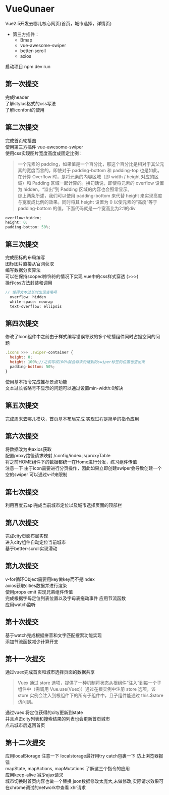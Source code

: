 # VueQunaer

Vue2.5开发去哪儿核心网页(首页，城市选择，详情页)

* 第三方插件：
  * Bmap
  * vue-awesome-swiper
  * better-scroll
  * axios

启动项目 npm dev run

## 第一次提交

完成header  
了解stylus格式的css写法  
了解iconfont的使用  

## 第二次提交

完成首页轮播图  
使用第三方插件 vue-awesome-swiper  
使用css实现图片宽度高度成固定比例：
>一个元素的 padding，如果值是一个百分比，那这个百分比是相对于其父元素的宽度而言的，即使对于 padding-bottom 和 padding-top 也是如此。  
>在计算 Overflow 时，是将元素的内容区域（即 width / height 对应的区域）和 Padding 区域一起计算的。换句话说，即使将元素的 overflow 设置为 hidden，“溢出”到 Padding 区域的内容也会照常显示。  
>综上两条所述，我们可以使用 padding-bottom 来代替 height 来实现高度与宽度成比例的效果。同时将其 height 设置为 0 以使元素的“高度”等于 padding-bottom 的值。下面代码就是一个宽高比为2:1的div

```javascript
overflow:hidden;
height: 0;
padding-bottom: 50%;
```

## 第三次提交

完成图标的布局编写  
图标图片直接从官网获取  
编写数据分页算法  
可以在保持scoped修饰符的情况下实现 vue中的css样式穿透 (>>>)  
操作css方法封装和调用

```javascript
// 使得文本过长时出现省略号
  overflow: hidden
  white-space: nowrap
  text-overflow: ellipsis
```

## 第四次提交

修改了Icon组件中之前由于样式编写错误导致的多个轮播组件同时占据空间的问题

```javascript
.icons >>> .swiper-container {
  height: 0;
  height: 100%;//之前写成100%就会将未轮播到的swiper标签的位置也空出来
  padding-bottom: 50%;
}
```

使用基本指令完成推荐景点功能  
文本过长省略号不显示的问题可以通过设置min-width:0解决

## 第五次提交

完成周末去哪儿模块，首页基本布局完成 实现过程是简单的指令应用

## 第六次提交

将数据改为由axios获取  
配置proxy路径请求映射  /config/index.js/proxyTable  
将之前HOME组件下的数据都统一在Home进行分发，练习组件传值  
注意一下 由于icon需要进行分页操作，因此如果立即创建swiper会导致创建一个空的swiper 可以通过v-if来限制 

## 第七次提交

利用百度云api完成当前城市定位以及城市选择页面的顶部栏

## 第八次提交

完成city页面布局实现  
进入city组件自动定位当前城市  
基于better-scroll实现滑动  

## 第九次提交

v-for循环Object需要用key做key而不是index  
axios获取cities数据并进行渲染  
使用props emit 实现兄弟组件传值  
完成根据字母定位列表位置以及字母表拖动事件  应用节流函数  
应用watch监听  

## 第十次提交

基于watch完成根据拼音和文字匹配搜索功能实现  
添加节流函数减少计算开支  

## 第十一次提交

通过vuex完成首页和城市选择页面的数据共享

>Vuex 通过 store 选项，提供了一种机制将状态从根组件“注入”到每一个子组件中（需调用 Vue.use(Vuex)）通过在根实例中注册 store 选项，该store 实例会注入到根组件下的所有子组件中，且子组件能通过 this.$store 访问到。

通过vuex 将定位获得的city更新到state  
并且点击city列表和搜索结果的列表也会更新首页城市  
点击城市后返回首页

## 第十二次提交

应用localStorage  注意一下 localstorage最好用try catch包裹一下 防止浏览器报错  
mapState, mapActions, mapMutations 了解这三个指令的应用  
应用keep-alive 减少ajax请求  
城市切换时首页内容也做一个替换 json数据修改太庞大,未做修改,实际请求效果可在chrome调试的network中查看 xhr请求  
